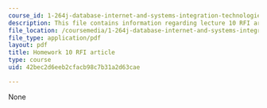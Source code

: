 ```yaml
---
course_id: 1-264j-database-internet-and-systems-integration-technologies-fall-2013
description: This file contains information regarding lecture 10 RFI article.
file_location: /coursemedia/1-264j-database-internet-and-systems-integration-technologies-fall-2013/42bec2d6eeb2cfacb98c7b31a2d63cae_MIT1_264JF13_HW10_RFI.pdf
file_type: application/pdf
layout: pdf
title: Homework 10 RFI article
type: course
uid: 42bec2d6eeb2cfacb98c7b31a2d63cae

---
```

None